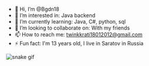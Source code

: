 - 👋 Hi, I’m @Bgdn18
- 👀 I’m interested in: Java backend
- 🌱 I’m currently learning: Java, C#, python, sql
- 💞️ I’m looking to collaborate on: With my friends
- 📫 How to reach me: twinkkrati18012012@gmail.com
- ⚡ Fun fact: I'm 13 years old, I live in Saratov in Russia
  
![snake gif]((https://github.com/Bgdn18/Bgdn18/tree/output)/github-contribution-grid-snake-dark.svg)
